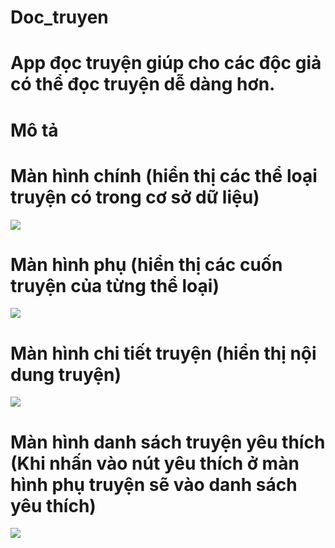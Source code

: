 # Doc_truyen
# App đọc truyện giúp cho các độc giả có thể đọc truyện dễ dàng hơn.
# Mô tả 
# Màn hình chính (hiển thị các thể loại truyện có trong cơ sở dữ liệu)
<img src="https://scontent.fhan3-3.fna.fbcdn.net/v/t1.0-9/72769465_1301466540034235_6527500586475061248_n.jpg?_nc_cat=101&_nc_oc=AQlE27Q7gS_LzyuFNKXV_VE9yQnoY2bA4H57ogwgT8ubKK1-qLeJl0wNSa8SYlKMayk&_nc_ht=scontent.fhan3-3.fna&oh=caff3c7971a7c40e476d50108cd3a60b&oe=5E17AC89">

# Màn hình phụ (hiển thị các cuốn truyện của từng thể loại)

<img src="https://scontent.fhan3-1.fna.fbcdn.net/v/t1.0-9/72175255_1301466576700898_6642170745784893440_n.jpg?_nc_cat=110&_nc_oc=AQkCMVDuf4TOI7NiOzPQPtLj9jvqdx9jE2lv_vPOXc75lgJ_EOKXI26mrr0CtiMp63g&_nc_ht=scontent.fhan3-1.fna&oh=22ef6e3391f10d8ff6655af5164be010&oe=5E1F4C04">

# Màn hình chi tiết truyện (hiển thị nội dung truyện)
<img src="https://scontent.fhan3-3.fna.fbcdn.net/v/t1.0-9/72258479_1301466553367567_4239190527116836864_n.jpg?_nc_cat=101&_nc_oc=AQnkrX45rqOva1W94qc5zpjdCUZufGSSqTDQbqGv1Y7X4zO5AOOYNRogBdaVlRgTmBs&_nc_ht=scontent.fhan3-3.fna&oh=5848be276356c4d4f8feb60db1201f6f&oe=5E31C69E" >

# Màn hình danh sách truyện yêu thích (Khi nhấn vào nút yêu thích ở màn hình phụ truyện sẽ vào danh sách yêu thích)

<img src="https://scontent.fhan4-1.fna.fbcdn.net/v/t1.0-9/72941980_1301466526700903_4161596737414234112_n.jpg?_nc_cat=105&_nc_oc=AQl4_Iaj4MKDrXGbfnWpZqDbE9-K6KJzXhCqAhA8wlLkB1d1qL-nCtpZ_CtqGcCcmSs&_nc_ht=scontent.fhan4-1.fna&oh=63da567e30df7a76fe6aa708beabb3c5&oe=5E1A8F43" >
